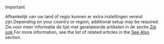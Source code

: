 > [!IMPORTANT]
> <span data-ttu-id="08bf3-101">Afhankelijk van uw land of regio kunnen er extra instellingen vereist zijn.</span><span class="sxs-lookup"><span data-stu-id="08bf3-101">Depending on your country or region, additional setup may be required.</span></span> <span data-ttu-id="08bf3-102">Zie voor meer informatie de lijst met gerelateerde artikelen in de sectie [Zie ook](#see-also).</span><span class="sxs-lookup"><span data-stu-id="08bf3-102">For more information, see the list of related articles in the [See Also](#see-also) section.</span></span>  